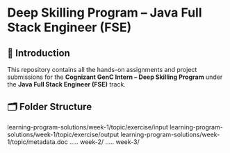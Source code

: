 # Deep Skilling Program – Java Full Stack Engineer (FSE)

## 👋 Introduction
This repository contains all the hands-on assignments and project submissions for the **Cognizant GenC Intern – Deep Skilling Program** under the **Java Full Stack Engineer (FSE)** track.

## 🗂️ Folder Structure
learning-program-solutions/week-1/topic/exercise/input
learning-program-solutions/week-1/topic/exercise/output
learning-program-solutions/week-1/topic/metadata.doc
          .....           week-2/
          .....           week-3/
